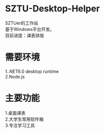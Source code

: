 # SZTU-Desktop-Helper
SZTUer的工作站  
基于Windows平台开发。  
目前进度：课表排版  

         

# 需要环境  
1..NET6.0 desktop runtime  
2.Node.js  

# 主要功能
1.桌面课表  
2.大学生常用软件箱  
3.专注学习工具
 
